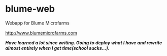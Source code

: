 # blume-web

Webapp for Blume Microfarms

http://www.blumemicrofarms.com

***Have learned a lot since writing. Going to deploy what I have and rewrite almost entirely when I get time(school sucks...).***

